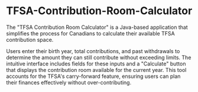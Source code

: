 # TFSA-Contribution-Room-Calculator

The "TFSA Contribution Room Calculator" is a Java-based application that simplifies the process for Canadians to calculate their available TFSA contribution space. 

Users enter their birth year, total contributions, and past withdrawals to determine the amount they can still contribute without exceeding limits. The intuitive interface includes fields for these inputs and a "Calculate" button that displays the contribution room available for the current year. This tool accounts for the TFSA's carry-forward feature, ensuring users can plan their finances effectively without over-contributing.
